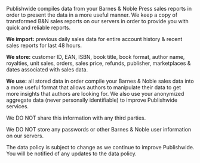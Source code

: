 Publishwide compiles data from your Barnes & Noble Press sales reports in order to present the data in a more useful manner. We keep a copy of transformed B&N sales reports on our servers in order to provide you with quick and reliable reports.

**We import:** previous daily sales data for entire account history & recent sales reports for last 48 hours.

**We store:** customer ID, EAN, ISBN, book title, book format, author name, royalties, unit sales, orders, sales price, refunds, publisher, marketplaces & dates associated with sales data.

**We use:** all stored data in order compile your Barnes & Noble sales data into a more useful format that allows authors to manipulate their data to get more insights that authors are looking for. We also use your anonymized aggregate data (never personally identifiable) to improve Publishwide services.

We DO NOT share this information with any third parties.

We DO NOT store any passwords or other Barnes & Noble user information on our servers.

The data policy is subject to change as we continue to improve Publishwide. You will be notified of any updates to the data policy.
